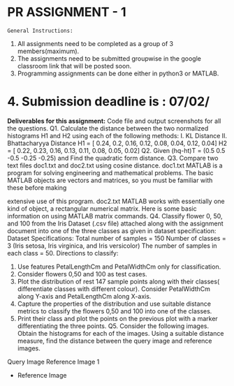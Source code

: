 # PR ASSIGNMENT - 1

```
General Instructions:
```
1. All assignments need to be completed as a group of 3 members(maximum).
2. The assignments need to be submitted groupwise in the google classroom link that will
be posted soon.
3. Programming assignments can be done either in python3 or MATLAB.

# 4. Submission deadline is : ​ 07/02/

**Deliverables for this assignment:**
Code file and output screenshots for all the questions.
Q1. Calculate the distance between the two normalized histograms H1 and H2 using each of the
following methods:
I. KL Distance
II. Bhattacharyya Distance
H1 = [ 0.24, 0.2, 0.16, 0.12, 0.08, 0.04, 0.12, 0.04]
H2 = [ 0.22, 0.23, 0.16, 0.13, 0.11, 0.08, 0.05, 0.02]
Q2. Given (hq-ht)​T​ ​= (0.5 0.5 -0.5 -0.25 -0.25) and
Find the quadratic form distance.
Q3. Compare two text files doc1.txt and doc2.txt using cosine distance.
doc1.txt
MATLAB is a program for solving engineering and mathematical problems. The basic
MATLAB objects are vectors and matrices, so you must be familiar with these before making


extensive use of this program.
doc2.txt
MATLAB works with essentially one kind of object, a rectangular numerical matrix. Here is
some basic information on using MATLAB matrix commands.
Q4. Classify flower 0, 50, and 100 from the Iris Dataset (.csv file) attached along with the
assignment document into one of the three classes as given in dataset specification:
Dataset Specifications:
Total number of samples = 150
Number of classes = 3 (Iris setosa, Iris virginica, and Iris versicolor)
The number of samples in each class = 50.
Directions to classify:

1. Use features PetalLengthCm and PetalWidthCm only for classification.
2. Consider flowers 0,50 and 100 as test cases.
3. Plot the distribution of rest 147 sample points along with their classes( differentiate
    classes with different colour). Consider PetalWidthCm along Y-axis and PetalLengthCm
    along X-axis.
4. Capture the properties of the distribution and use suitable distance metrics to classify the
flowers 0,50 and 100 into one of the classes.
5. Print their class and plot the points on the previous plot with a marker differentiating the
    three points.
Q5. Consider the following images. Obtain the histograms for each of the images. Using a
suitable distance measure, find the distance between the query image and reference images.


Query Image
Reference Image 1


- Reference Image


